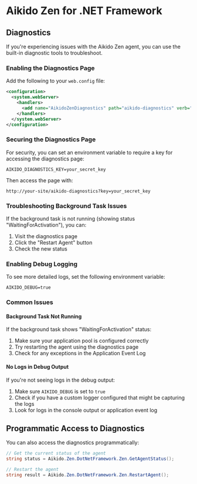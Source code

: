 # Aikido Zen for .NET Framework

## Diagnostics

If you're experiencing issues with the Aikido Zen agent, you can use the built-in diagnostic tools to troubleshoot.

### Enabling the Diagnostics Page

Add the following to your `web.config` file:

```xml
<configuration>
  <system.webServer>
    <handlers>
      <add name="AikidoZenDiagnostics" path="aikido-diagnostics" verb="*" type="Aikido.Zen.DotNetFramework.DiagnosticsHandler" />
    </handlers>
  </system.webServer>
</configuration>
```

### Securing the Diagnostics Page

For security, you can set an environment variable to require a key for accessing the diagnostics page:

```
AIKIDO_DIAGNOSTICS_KEY=your_secret_key
```

Then access the page with:

```
http://your-site/aikido-diagnostics?key=your_secret_key
```

### Troubleshooting Background Task Issues

If the background task is not running (showing status "WaitingForActivation"), you can:

1. Visit the diagnostics page
2. Click the "Restart Agent" button
3. Check the new status

### Enabling Debug Logging

To see more detailed logs, set the following environment variable:

```
AIKIDO_DEBUG=true
```

### Common Issues

#### Background Task Not Running

If the background task shows "WaitingForActivation" status:

1. Make sure your application pool is configured correctly
2. Try restarting the agent using the diagnostics page
3. Check for any exceptions in the Application Event Log

#### No Logs in Debug Output

If you're not seeing logs in the debug output:

1. Make sure `AIKIDO_DEBUG` is set to `true`
2. Check if you have a custom logger configured that might be capturing the logs
3. Look for logs in the console output or application event log

## Programmatic Access to Diagnostics

You can also access the diagnostics programmatically:

```csharp
// Get the current status of the agent
string status = Aikido.Zen.DotNetFramework.Zen.GetAgentStatus();

// Restart the agent
string result = Aikido.Zen.DotNetFramework.Zen.RestartAgent();
```
